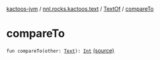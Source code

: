 [kactoos-jvm](../../index.md) / [nnl.rocks.kactoos.text](../index.md) / [TextOf](index.md) / [compareTo](.)

# compareTo

`fun compareTo(other: `[`Text`](../../nnl.rocks.kactoos/-text/index.md)`): `[`Int`](https://kotlinlang.org/api/latest/jvm/stdlib/kotlin/-int/index.html) [(source)](https://github.com/neonailol/kactoos/blob/master/kactoos-jvm/src/main/kotlin/nnl/rocks/kactoos/text/TextOf.kt#L217)